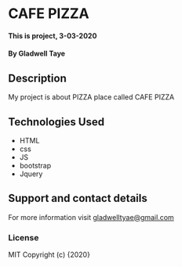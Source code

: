 # CAFE PIZZA
#### This is project, 3-03-2020
#### By **Gladwell Taye**
## Description
My project is about PIZZA place called CAFE PIZZA

## Technologies Used
- HTML
- css
- JS
- bootstrap
- Jquery
## Support and contact details
For more information visit gladwelltyae@gmail.com
### License
MIT
Copyright (c) {2020}